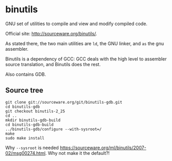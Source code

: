 # binutils

GNU set of utilities to compile and view and modify compiled code.

Official site: <http://sourceware.org/binutils/>.

As stated there, the two main utilities are `ld`, the GNU linker, and `as` the gnu assembler.

Binutils is a dependency of GCC: GCC deals with the high level to assembler source translation, and Binutils does the rest.

Also contains GDB.

## Source tree

    git clone git://sourceware.org/git/binutils-gdb.git
    cd binutils-gdb
    git checkout binutils-2_25
    cd ..
    mkdir binutils-gdb-build
    cd binutils-gdb-build
    ../binutils-gdb/configure --with-sysroot=/
    make
    sudo make install

Why `--sysroot` is needed <https://sourceware.org/ml/binutils/2007-02/msg00274.html>. Why not make it the default?!
